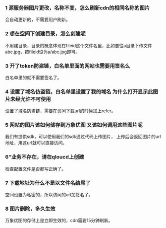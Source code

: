 ### 1 源服务器图片更改，名称不变，怎么刷新cdn的相同名称的图片
会自动更新的，不需要用户刷新。
### 2	想在空间下创建目录，怎么创建呢
不用建目录，目录的概念体现在fileid这个文件名里，比如要往a目录下传文件abc.jpg，把fileid设为a/abc.jpg即可。
### 3	开了token防盗链，白名单里面的网站也需要用签名么
白名单里的就不需要签名了。
### 4	设置了域名仿盗链，白名单里设置了我的域名 为什么打开显示此图片未经允许不可使用
设置了域名防盗链，需要在访问下载url的时候加上refer。
### 5	网站的图片该如何储存到万象优图 又该如何调用这些图片呢
我们有提供sdk，可以使用我们的sdk通过代码上传图片， 上传后会返回图片的url地址，用这url就可以直接访问。
### 6“业务不存在，请在qloucd上创建
检查配置文件是否都写正确了。
### 7	下载地址为什么不是以文件名结尾了
空间设置为私密的，所以访问的url加签名了。
### 8	图片删除，多久生效
万象优图的存储上是立即生效的，cdn需要15分钟刷新。